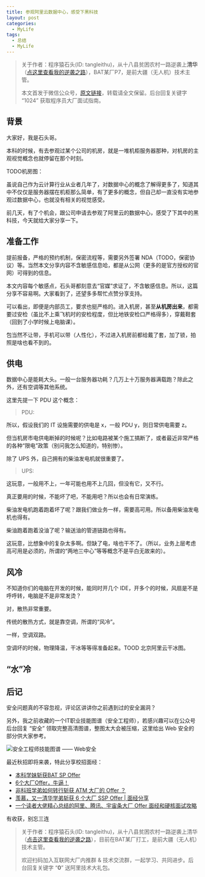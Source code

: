 ```yaml
---
title: 参观阿里云数据中心，感受下黑科技
layout: post
categories:
  - MyLife
tags:
  - 总结
  - MyLife
---
```


> 关于作者：程序猿石头(ID: tangleithu)，从十八县贫困农村一路逆袭上**清华**（[点这里查看我的逆袭之路](https://mp.weixin.qq.com/s/G3i7qWK1MPvJ-BfUxfOycQ)），BAT某厂P7，是前大疆（无人机）技术主管。
>
> 本文首发于微信公众号，[原文链接](https://mp.weixin.qq.com/s/xZupdbSqaPSpwE4fnHMqew)，转载请全文保留。后台回复关键字 “1024” 获取程序员大厂面试指南。



## 背景

大家好，我是石头哥。

本科的时候，有去参观过某个公司的机房，就是一堆机柜服务器那种，对机房的主观视觉概念也就停留在那个时刻。

TODO机房图：

虽说自己作为云计算行业从业者几年了，对数据中心的概念了解得更多了，知道其中不仅仅是服务器摆在机柜那么简单，有了更多的概念，但自己却一直没有实地参观过数据中心，也就没有相关的视觉感受。

前几天，有了个机会，跟公司申请去参观了阿里云的数据中心，感受了下其中的黑科技，今天就给大家分享一下。


## 准备工作

提前报备，严格的预约机制，保密流程等，需要另外签署 NDA（TODO，保密协议）等。当然本文分享内容不含敏感信息哈，都是从公网（更多的是官方授权的官网）可得到的信息。

本文内容每个敏感点，石头哥都刻意去“官媒”求证了，不含敏感信息。所以，这篇分享不容易啊。大家看到了，还望多多帮忙点赞分享支持。

可以看出，即便是内部员工，要求也挺严格的。进入机房，甚至**从机房出来**，都需要过安检（虽比不上乘飞机时的安检程度，但比地铁安检口严格得多），穿戴鞋套（回到了小学时候上电脑课）。

包当然不让带，手机可以带（人性化），不过进入机房前都给戴了套，加了锁，拍照是啥也看不到的。

## 供电

数据中心是能耗大头。一般一台服务器功耗？几万上十万服务器满载跑？除此之外，还有空调等其他系统。

这里先提一下 PDU 这个概念：

>PDU:

所以，假设我们的 IT 设施需要的供电是 x，一般 PDU y，则日常供电需要 z。

但当机房市电供电断掉的时候呢？比如电路被某个施工搞断了，或者最近非常严格的各种“限电”政策（别问我怎么知道的，特别惨）。

除了 UPS 外，自己拥有的柴油发电机就很重要了。

>UPS:

这玩意，一般用不上，一年可能也用不上几回，但没有它，又不行。

真正要用的时候，不能坏了吧，不能用吧？所以也会有日常演练。

柴油发电机跑着跑着坏了呢？跟我们做业务一样，需要高可用。所以备用柴油发电机也得有。

柴油跑着跑着没油了呢？输送油的管道链路也得有。

这玩意，比想象中的复杂太多啊。但缺了电，啥也干不了。（所以，业务上层考虑高可用是必须的，所谓的“两地三中心”等等概念不是平白无故来的）。

## 风冷

不知道你们的电脑在开发的时候，能同时开几个 IDE，开多个的时候，风扇是不是呼呼转，电脑是不是非常发烫？

对，散热非常重要。

传统的散热方式，就是靠空调，所谓的“风冷”。

一样，空调双路。

空调坏的时候，物理降温，干冰等等得准备起来。TOOD 北京阿里云干冰图。

## “水”冷

## 后记

安全问题真的不容忽视，评论区讲讲你之前遇到过的安全漏洞？

另外，我之前收藏的一个IT职业技能图谱（安全工程师），若感兴趣可以在公众号后台回复 “安全” 领取完整高清图谱，整图太大会被压缩，这里给出 Web 安全的部分供大家参考。

![安全工程师技能图谱 —— Web安全](https://cdn.jsdelivr.net/gh/tl3shi/blog-resources/2021-6-25/1624552151229-image.png)

最近秋招即将来袭，特此分享校招面经：
- [本科学妹斩获BAT SP Offer](http://mp.weixin.qq.com/s?__biz=MzI3OTUzMzcwNw==&mid=2247492598&idx=1&sn=5904b3800a2091ad4215aaf156d59133&chksm=eb44e212dc336b04c37320664cb3bd4c036b1e2329810b91d393e100b9a34f495194d05c15f7#rd)
- [6个大厂Offer，牛逼！](https://mp.weixin.qq.com/s?__biz=MzI3OTUzMzcwNw==&mid=2247491218&idx=1&sn=e20fe76a2ba3e4f9986c7a1fe9d93995&chksm=eb471f76dc309660a3599c9ea11043a807ec48a81be76565a516fe989e63e8b9a6d5dce25bc6&token=623576504&lang=zh_CN&scene=21#wechat_redirect)
- [非科班学弟如何转行斩获 ATM 大厂的 Offer ？](https://mp.weixin.qq.com/s?__biz=MzI3OTUzMzcwNw==&mid=2247489734&idx=1&sn=f9172000b917ea4e81f4e8b3b2afa1e3&chksm=eb471922dc309034064a0420eeb9c21fca533f387a5a9a5bfbd0f25313d134753e490774bb9c&token=1659374559&lang=zh_CN&scene=21#wechat_redirect)
- [羡慕，又一清华学弟斩获 6 个大厂 SSP Offer | 面经分享](https://mp.weixin.qq.com/s?__biz=MzI3OTUzMzcwNw==&mid=2247490412&idx=1&sn=2512cb07a969ff50222c363dd7a6874a&chksm=eb471a88dc30939ee95067ad13447e8b9e579f719d8a89deb95ff56ae81b0447ae2c86efcbaf&token=1659374559&lang=zh_CN&scene=21#wechat_redirect)
- [一个读者大佬精心总结的阿里、腾讯、宇宙条大厂 Offer 面经和硬核面试攻略](https://mp.weixin.qq.com/s?__biz=MzI3OTUzMzcwNw==&mid=2247491116&idx=1&sn=676c6dab8dbb095a31e6fb45cb31a828&chksm=eb471fc8dc3096dea5f1a8600fdc9163d3ce228e640ddb93fad310d44e739f9d719d0722efd7&token=1903173876&lang=zh_CN&scene=21#wechat_redirect)

有收获，别忘三连

> 关于作者：程序猿石头(ID: tangleithu)，从十八县贫困农村一路逆袭上清华（[点击这里查看我的逆袭之路](https://mp.weixin.qq.com/s/G3i7qWK1MPvJ-BfUxfOycQ)），目前在BAT某厂打工，是前大疆（无人机）技术主管。
>
> 欢迎扫码加入互联网大厂内推群 & 技术交流群，一起学习、共同进步。后台回复关键字 “**0**” 送阿里技术大礼包。